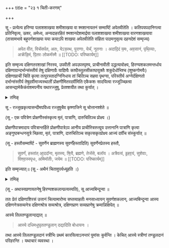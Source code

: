 +++
title = "२३ १ चिती-करणम्"

+++

सू - प्रत्येत्य हरिण्या पलाशशाखया शमीशाखया वा श्मशानायतनं सम्मार्ष्टि अपेतवीतेति । कतिपयपदानिगत्वा प्रतिनिवृत्य, ऊषर, अमेध्य, अन्यदाहरहितं श्मशानदेशमार्द्रया पलाशशाखया शमीशाखया वारणशाखयावा (तासामभावे बहुपर्णशाखया यया कयाऽपि शाखया अपेतवीतेति संहिता पाठमनुसृत्य दहनदेशं सम्मृज्य) 

> अपेत वीत, विचॅसर्पत, अतः, येऽत्र॒स्थ, पुराणाः, येचॅ, नूतनाः । अदादि॒दं य॒मः, अव॒सानं, पृथि॒व्याः, अक्रॅन्नि॒मं, पि॒तरः लोकमॅस्मै ॥ 
[[TODO: परिष्कार्यम्]]

इति सम्मृज्य दक्षिणतरशाखां निरस्य, उपवीती अपउपस्पृश्य, प्राचीनावीती उद्धत्यावोक्ष्य, हिरण्यशकलमन्तर्धाय दक्षिणाग्रान्दर्भान्संस्तीर्य तेषु दक्षिणाग्रैः याज्ञियैः काष्ठैस्तुलसीकाष्ठयुक्तैः शकुदेधोभिश्च (शुष्कगोमयैः) दक्षिणाप्राचीं चितिं कृत्वा तत्पुरस्तादग्निंनिधाय तां चितिञ्च सहवा पृथग्वा, परिस्तीर्य अग्नेर्दक्षिणतो दर्भान्संस्तीर्य तेषुदर्वीमाज्यस्थालीं प्रोक्षणीमितरदर्वीमिति एकैकशः सादयित्वा रज्जूञ्च्छित्वा आसन्द्यामेकैकंवंशमपनीय यथारज्जुषु, प्रेतश्शयीत तथा कुर्यात् ।

<details><summary>तमिऴ्</summary>

## 27 நதீ (தடாக) தீர குண்ட பாஷாண ஸ்தாபனம் "" " -

உதகதானம்

நதீ (தடாக) தீரம் சென்று, ஸ்னானம் செய்து, திருமண் மட்டும் இட்டுக் கொண்டு ஆசமனம், அனுஜ்ஞை, வாஸோதக திலோதகம் கொடுப்பதற்காக பாஷாண ஸ்தாபனம் செய்வதாக ஸங்கல்ப்பம், கிருச்ரம் இவைகளைச் செய்து ஒரு குண்டத்தைத் தோண்டி, அதில் இடது கையினால் (தர்ப்பம் சுற்றப்பட்ட) ஒரு பாஷாணத்தை (கண்களை மூடிக் கொண்டு) ஊன்ற வேண்டும். அதில் 'ஆயாஹி" என்கிற மந்திரத்தினால் ஆவாஹனம் செய்ய வேண்டும். தர்ப்பாஸநம் போட வேண்டும். உடன் திலோதகம் இட வேண்டும். பிறகு, நித்ய விதிக்காக ஸங்கல்ப்பித்துக் கொண்டு வாஸோதக திலோதகங்களைப் பிரதானம் செய்ய வேண்டும். பிரதி தினமும் வாஸோதகம் 3 மட்டும். ஆனால் திலோதகம் முதல்

</details>

सू - रज्जूखकृत्यासन्दीमपविध्य रज्जुषुचैव कृष्णाजिने सू चोत्तानश्शेते ॥

(सू - एक पवित्रेण प्रोक्षणीस्संस्कृत्य मृतं, पात्राणि, दारुचितिञ्च प्रोक्ष्य ।)

प्रोक्षणीपात्रमादाय पवित्रान्तर्हिते प्रोक्षणीपात्रेऽप आनीय प्राचीस्त्रिरुत्यूय उत्तानानि पात्राणि कृत्वा अङ्गुष्ठबन्धनसूत्रे च्छित्वा, मृतं, पात्राणि, दारुचितिञ्च सकृत्सकृत्प्रोक्ष्य आज्यं दर्वींच संस्कुर्यात् ॥

(सू - हस्तौसम्मार्ष्टि - सुवर्णेन ब्राह्मणस्य सुवर्णँहस्तादिति) सुवर्णेनप्रेतस्य हस्तौ, 

> सुवर्णं, हस्ता॑त् आ॒ददॉना, मृतस्य, श्रि॒यै, ब्रह्मणे, तेजॅसे, बलॉय । अत्रैवत्वं, इ॒हव॒यं, सुशेवाः, विश्वा॒स्स्पृधः, अमिमॉतीः, जयेम ॥ 
[[TODO: परिष्कार्यम्]]

इति सम्मृज्यात्॥ (सू - अथैनं चितावुपर्यध्यूहति ।)

<details><summary>तमिऴ्</summary>

தினத்தன்று 3. 2வது தினத்திற்கு 4. இப்படியாக ஒவ்வொன்று கூட்டி 10வது தினத்திற்கு 12 என்பதாக வ்யவஸ்தை.

எழுந்து நின்று ஸம்போதநத்தினால் அழைத்து (கோத்ர-சர்மன்-பித:, ப்ரேத) இந்த வாஸோதக திலோதகங்களை ஏற்றுக் கொள் என்பதாகப் பிரார்த்தனை முடிந்ததும் உபவீதம், ஆசமனம், ஸாத்விக த்யாகம், உடல்நிலை இடம் கொடுத்தால் ஸ்னானம், புண்ட்ரதாரனம், ஆசமனம், ஆசமனம், உதக கும்பத்துடன் ப்ராசீநாவீதமாக கிருஹத்திற்கு வரவேண்டும்.

## 28 கிருஹத்வார குண்டத்தில் 
பாஷாண ஸ்தாபனம், வாஸ உதக தான பிண்ட பலி ப்ரதானம்

கிருஹத்வாரத்தில் குண்டம் தயார் செய்து க்ராம முறைப்படி தென்னைக் குறுத்து, விரியாத பாளை இவைகளால் அலங்கரிக்க

</details>

(सू - अथास्यप्रणायतनेषु हिरण्यशकलान्प्रत्यस्यति), सू आज्यबिन्दून्वा ॥

ततः प्रेतं दक्षिणाशिरसं उत्तानं चित्यामारोप्य सप्तव्याहतीः मनसाध्यायन् सुवर्णशकलान्, आज्यबिन्दून्वा आस्य दक्षिणनेत्रसव्यनेत्र दक्षिणश्रोत्र सव्यश्रोत्र, दक्षिणघ्राण सव्यघ्राणेषु क्रमान्निक्षिपेत् ॥

आस्ये तिलतण्डुलान्दद्यात् ॥ 

> आस्ये दधिमधुघृततण्डुलान् दद्यादिति बोधायनः । 

तथा आस्ये तिलतण्डुलदानं स्त्रीभिः प्रथमं कारयित्वाऽनन्तरं पुमांसः कुर्वन्ति । केचित् आस्ये स्त्रीणां तण्डुलदानं परिहरन्ति । यथाचारं व्यवस्था ।